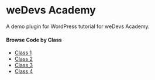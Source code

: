# weDevs Academy

A demo plugin for WordPress tutorial for weDevs Academy.

#### Browse Code by Class

- [Class 1](tree/class-1)
- [Class 2](tree/class-2)
- [Class 3](tree/class-3)
- [Class 4](tree/class-4)